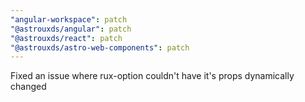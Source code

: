 ```yaml
---
"angular-workspace": patch
"@astrouxds/angular": patch
"@astrouxds/react": patch
"@astrouxds/astro-web-components": patch
---
```


Fixed an issue where rux-option couldn't have it's props dynamically changed
